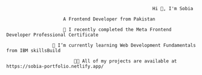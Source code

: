                                           




                                                          Hi 👋, I'm Sobia  
                                               
						 A Frontend Developer from Pakistan

	                     🎉 I recently completed the Meta Frontend Developer Professional Certificate

		             🌱 I’m currently learning Web Development Fundamentals from IBM skillsBuild

                             👨‍💻 All of my projects are available at https://sobia-portfolio.netlify.app/
